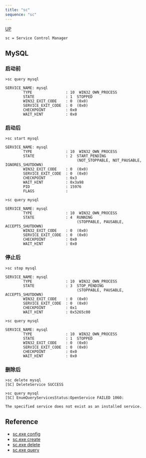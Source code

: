 ```yaml
---
title: "sc"
sequence: "sc"
---
```


[UP](/windows/windows-index.html)

```text
sc = Service Control Manager
```

## MySQL

### 启动前

```text
>sc query mysql

SERVICE_NAME: mysql
        TYPE               : 10  WIN32_OWN_PROCESS
        STATE              : 1  STOPPED
        WIN32_EXIT_CODE    : 0  (0x0)
        SERVICE_EXIT_CODE  : 0  (0x0)
        CHECKPOINT         : 0x0
        WAIT_HINT          : 0x0
```

### 启动后

```text
>sc start mysql

SERVICE_NAME: mysql
        TYPE               : 10  WIN32_OWN_PROCESS
        STATE              : 2  START_PENDING
                                (NOT_STOPPABLE, NOT_PAUSABLE, IGNORES_SHUTDOWN)
        WIN32_EXIT_CODE    : 0  (0x0)
        SERVICE_EXIT_CODE  : 0  (0x0)
        CHECKPOINT         : 0x3
        WAIT_HINT          : 0x3a98
        PID                : 15976
        FLAGS              :
```

```text
>sc query mysql

SERVICE_NAME: mysql
        TYPE               : 10  WIN32_OWN_PROCESS
        STATE              : 4  RUNNING
                                (STOPPABLE, PAUSABLE, ACCEPTS_SHUTDOWN)
        WIN32_EXIT_CODE    : 0  (0x0)
        SERVICE_EXIT_CODE  : 0  (0x0)
        CHECKPOINT         : 0x0
        WAIT_HINT          : 0x0
```

### 停止后

```text
>sc stop mysql

SERVICE_NAME: mysql
        TYPE               : 10  WIN32_OWN_PROCESS
        STATE              : 3  STOP_PENDING
                                (STOPPABLE, PAUSABLE, ACCEPTS_SHUTDOWN)
        WIN32_EXIT_CODE    : 0  (0x0)
        SERVICE_EXIT_CODE  : 0  (0x0)
        CHECKPOINT         : 0x1
        WAIT_HINT          : 0x5265c00
```

```text
>sc query mysql

SERVICE_NAME: mysql
        TYPE               : 10  WIN32_OWN_PROCESS
        STATE              : 1  STOPPED
        WIN32_EXIT_CODE    : 0  (0x0)
        SERVICE_EXIT_CODE  : 0  (0x0)
        CHECKPOINT         : 0x0
        WAIT_HINT          : 0x0
```

### 删除后

```text
>sc delete mysql
[SC] DeleteService SUCCESS
```

```text
>sc query mysql
[SC] EnumQueryServicesStatus:OpenService FAILED 1060:

The specified service does not exist as an installed service.
```

## Reference

- [sc.exe config](https://learn.microsoft.com/en-us/windows-server/administration/windows-commands/sc-config)
- [sc.exe create](https://learn.microsoft.com/en-us/windows-server/administration/windows-commands/sc-create)
- [sc.exe delete](https://learn.microsoft.com/en-us/windows-server/administration/windows-commands/sc-delete)
- [sc.exe query](https://learn.microsoft.com/en-us/windows-server/administration/windows-commands/sc-query)
